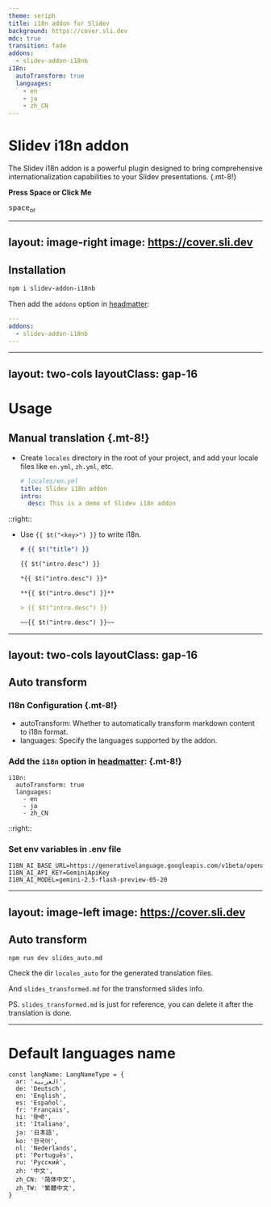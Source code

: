 ```yaml
---
theme: seriph
title: i18n addon for Slidev
background: https://cover.sli.dev
mdc: true
transition: fade
addons:
  - slidev-addon-i18nb
i18n:
  autoTransform: true
  languages:
    - en
    - ja
    - zh_CN
---
```


# Slidev i18n addon

<div v-click>

The Slidev i18n addon is a powerful plugin designed to bring comprehensive internationalization capabilities to your Slidev presentations. {.mt-8!}

</div>

<div @click="$slidev.nav.next" class="abs-b mb-1 w-1/2 cursor-pointer rounded-lg mx-auto flex flex-row justify-center items-center gap-1" bg="white op-10" hover:bg="op-20"
>

  <div>

  **Press Space or Click Me**

  </div>

  <div>
    <carbon:interface-usage />
  </div>

  <div mb-2>
    <kbd>space</kbd><sub ml-1>or</sub>
  </div>

  <div>
    <lucide:mouse-pointer-click />
  </div>

</div>

<div class="abs-br m-6 text-xl">
  <a href="https://github.com/slidevjs/slidev" target="_blank" class="slidev-icon-btn">
    <carbon:logo-github />
  </a>
</div>

---
layout: image-right
image: https://cover.sli.dev
---

## Installation

```bash
npm i slidev-addon-i18nb
```

Then add the `addons` option in [headmatter](https://sli.dev/custom/#headmatter):

```yaml
---
addons:
  - slidev-addon-i18nb
---
```

---
layout: two-cols
layoutClass: gap-16
---

# Usage

## Manual translation  {.mt-8!}

- Create `locales` directory in the root of your project, and add your locale files like `en.yml`, `zh.yml`, etc.

  ```yaml
  # locales/en.yml
  title: Slidev i18n addon
  intro:
    desc: This is a demo of Slidev i18n addon
  ```

::right::

- Use `{{ $t("<key>") }}` to write i18n.

  ````md
  # {{ $t("title") }}

  {{ $t("intro.desc") }}

  *{{ $t("intro.desc") }}*

  **{{ $t("intro.desc") }}**

  > {{ $t("intro.desc") }}

  ~~{{ $t("intro.desc") }}~~
  ````

---
layout: two-cols
layoutClass: gap-16
---

## Auto transform

### I18n Configuration  {.mt-8!}

<v-click>

- autoTransform: Whether to automatically transform markdown content to i18n format.
- languages: Specify the languages supported by the addon.

</v-click>

<v-click>

### Add the `i18n` option in [headmatter](https://sli.dev/custom/#headmatter):  {.mt-8!}

```
i18n:
  autoTransform: true
  languages:
    - en
    - ja
    - zh_CN
```

</v-click>

::right::

<v-click>

### Set env variables in .env file

```
I18N_AI_BASE_URL=https://generativelanguage.googleapis.com/v1beta/openai/
I18N_AI_API_KEY=GeminiApiKey
I18N_AI_MODEL=gemini-2.5-flash-preview-05-20
```

</v-click>

---
layout: image-left
image: https://cover.sli.dev
---

## Auto transform

```
npm run dev slides_auto.md
```

Check the dir `locales_auto` for the generated translation files.

And `slides_transformed.md` for the transformed slides info.

PS. `slides_transformed.md` is just for reference, you can delete it after the translation is done.

---

# Default languages name

```
const langName: LangNameType = {
  ar: 'العربية',
  de: 'Deutsch',
  en: 'English',
  es: 'Español',
  fr: 'Français',
  hi: 'हिन्दी',
  it: 'Italiano',
  ja: '日本語',
  ko: '한국어',
  nl: 'Nederlands',
  pt: 'Português',
  ru: 'Русский',
  zh: '中文',
  zh_CN: '简体中文',
  zh_TW: '繁體中文',
}
```

